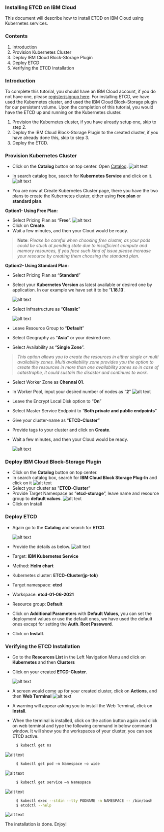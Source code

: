 ### Installing ETCD on IBM Cloud
This document will describe how to install ETCD on IBM Cloud using Kubernetes services.

### Contents

1. Introduction
2. Provision Kubernetes Cluster
3. Deploy IBM Cloud Block-Storage Plugin
4. Deploy ETCD
5. Verifying the ETCD Installation

### Introduction
To complete this tutorial, you should have an IBM Cloud account, if you do not have one, please [register/signup here](https://cloud.ibm.com/registration).
For installing ETCD, we have used the Kubernetes cluster, and used the IBM Cloud Block-Storage plugin for our persistent volume. Upon the completion of this tutorial, you would have the ETCD up and running on the Kubernetes cluster.

1. Provision the Kubernetes cluster, if you have already setup one, skip to step 2.
2. Deploy the IBM Cloud Block-Storage Plugin to the created cluster, if you have already done this, skip to step 3.
3. Deploy the ETCD.

### Provision Kubernetes Cluster
* Click on the **Catalog** button on top center. Open [Catalog](https://cloud.ibm.com/catalog). ![alt text](Kubernetes1.png)

* In search catalog box, search for **Kubernetes Service** and click on it. ![alt text](Kubernetes2.png)

* You are now at Create Kubernetes Cluster page, there you have the two plans to create the Kubernetes cluster, either using **free plan** or **standard plan**.

**Option1- Using Free Plan:**
* Select Pricing Plan as “**Free**”. ![alt text](Kubernetes3.png)
* Click on **Create**.
* Wait a few minutes, and then your Cloud would be ready.

>**Note**: _Please be careful when choosing free cluster, as your pods could be stuck at pending state due to insufficient compute and memory resources, if you face such kind of issue please increase your resource by creating them choosing the standard plan._

**Option2- Using Standard Plan:**
* Select Pricing Plan as “**Standard**” 
* Select your **Kubernetes Version** as latest available or desired one by application. In our example we have set it to be '**1.18.13**'. 

  ![alt text](Kubernetes4.png)

* Select Infrastructure as “**Classic**”

  ![alt text](Kubernetes5.png)

* Leave Resource Group to “**Default**”
* Select Geography as “**Asia**” or your desired one.
* Select Availability as “**Single Zone**”.
>_This option allows you to create the resources in either single or multi availability zones. Multi availability zone provides you the option to create the resources in more than one availability zones so in case of catastrophe, it could sustain the disaster and continues to work._
* Select Worker Zone as **Chennai 01**.
* In Worker Pool, input your desired number of nodes as “**2**” ![alt text](Kubernetes6.png)
* Leave the Encrypt Local Disk option to “**On**”
* Select Master Service Endpoint to “**Both private and public endpoints**”
* Give your cluster-name as “**ETCD-Cluster**”
* Provide tags to your cluster and click on **Create**.
* Wait a few minutes, and then your Cloud would be ready.

  ![alt text](Kubernetes7.png)

### Deploy IBM Cloud Block-Storage Plugin
* Click on the **Catalog** button on top center.
* In search catalog box, search for **IBM Cloud Block Storage Plug-In** and click on it ![alt text](Storage1.png)
* Select your cluster as "**ETCD-Cluster**"
* Provide Target Namespace as “**etcd-storage**”, leave name and resource group to **default values**. ![alt text](Storage2.png)
* Click on Install

### Deploy ETCD
* Again go to the **Catalog** and search for **ETCD**. 
  
  ![alt text](ETCD1.png)
  
* Provide the details as below. ![alt text](ETCD2.png)

*	Target: **IBM Kubernetes Service**
*	Method: **Helm chart**
*	Kubernetes cluster: **ETCD-Cluster(jp-tok)**
*	Target namespace: **etcd**
*	Workspace: **etcd-01-06-2021**
*	Resource group: **Default**
*  Click on **Additional Parameters** with **Default Values**, you can set the deployment values or use the default ones, we have used the default ones except for setting the **Auth. Root Password**.

* Click on **Install**.

### Verifying the ETCD Installation
* Go to the **Resources List** in the Left Navigation Menu and click on **Kubernetes** and then **Clusters** 
* Click on your created **ETCD-Cluster**. 

  ![alt text](ETCD3.png)
  
* A screen would come up for your created cluster, click on **Actions**, and then **Web Terminal** ![alt text](ETCDVerify1.png)
* A warning will appear asking you to install the Web Terminal, click on **Install**.
* When the terminal is installed, click on the action button again and click on web terminal and type the following command in below command window. It will show you the workspaces of your cluster, you can see ETCD active.

```sh
     $ kubectl get ns 
```
![alt text](ETCDVerify2.png)
     
```sh  
     $ kubectl get pod –n Namespace –o wide 
```
![alt text](ETCDVerify3.png)

```sh  
     $ kubectl get service –n Namespace 
```
![alt text](ETCDVerify4.png)

```sh
     $ kubectl exec --stdin --tty PODNAME -n NAMESPACE -- /bin/bash 
     $ etcdctl --help 
```
![alt text](ETCDVerify5.png)


The installation is done. Enjoy!
